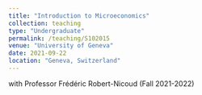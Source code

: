```yaml
---
title: "Introduction to Microeconomics"
collection: teaching
type: "Undergraduate"
permalink: /teaching/S102015
venue: "University of Geneva"
date: 2021-09-22
location: "Geneva, Switzerland"
---
```


with Professor Frédéric Robert-Nicoud (Fall 2021-2022)
